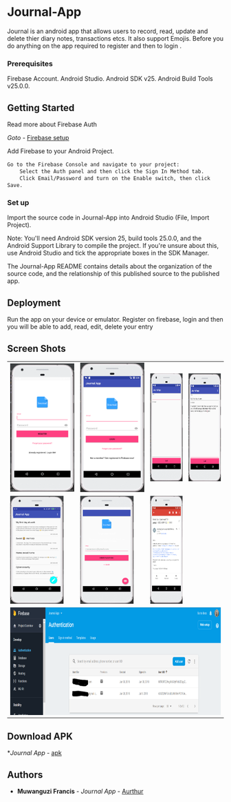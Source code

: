 # Journal-App

Journal is an android app that allows users to record, read, update and delete thier diary notes, transactions etcs. It also support Emojis. Before you do anything on the app required to register and then to login .

### Prerequisites
Firebase Account.
Android Studio.
Android SDK v25.
Android Build Tools v25.0.0.


## Getting Started
Read more about Firebase Auth 

*Goto* - [Firebase setup](https://firebase.google.com/docs/android/setup)

Add Firebase to your Android Project.

    Go to the Firebase Console and navigate to your project:
        Select the Auth panel and then click the Sign In Method tab.
        Click Email/Password and turn on the Enable switch, then click Save.
        

### Set up

Import the source code in Journal-App into Android Studio (File, Import Project).

Note: You'll need Android SDK version 25, build tools 25.0.0, and the Android Support Library to compile the project. If you're unsure about this, use Android Studio and tick the appropriate boxes in the SDK Manager.

The Journal-App README contains details about the organization of the source code, and the relationship of this published source to the published app.


## Deployment

 Run the app on your device or emulator. Register on firebase, login and then you will be able to add, read, edit, delete your entry 
 
## Screen Shots

<table>
<tr>

<td>
<img src="https://github.com/muwanguzi/ALC-Journal-App/raw/master/snapshots/1.PNG?raw=true" alt="Alt text" width="250px height="500"  title="Optional Title">
</td>
<td>
<img src="https://github.com/muwanguzi/ALC-Journal-App/raw/master/snapshots/2.PNG?raw=true" alt="Alt text" width="250px height="500"  title="Optional Title"></td>
<td>
<img src="https://github.com/muwanguzi/ALC-Journal-App/raw/master/snapshots/3.PNG?raw=true" alt="Alt text" height="250px"  title="Optional Title" ></td>
<td>
<img src="https://github.com/muwanguzi/ALC-Journal-App/raw/master/snapshots/4.PNG?raw=true" alt="Alt text" height="250px"  title="Optional Title" ></td>

</tr>

<tr>
<td>
<img src="https://github.com/muwanguzi/ALC-Journal-App/raw/master/snapshots/9.PNG?raw=true" alt="Alt text" height="250px"  title="Optional Title" ></td>
<td>
<img src="https://github.com/muwanguzi/ALC-Journal-App/raw/master/snapshots/6.PNG?raw=true" alt="Alt text" height="250px"  title="Optional Title" ></td>
<td>
<img src="https://github.com/muwanguzi/ALC-Journal-App/raw/master/snapshots/7.PNG?raw=true" alt="Alt text" height="250px"  title="Optional Title" ></td>

</tr>

<tr>
<td colspan = "4">
<img src="https://github.com/muwanguzi/ALC-Journal-App/raw/master/snapshots/8.PNG?raw=true" alt="Alt text" height="250px"  title="Optional Title" >
</td>

</tr>
 
 </table>
 
## Download APK
 **Journal App* - [apk](/muwanguzi/ALC-Journal-App/raw/master/apk.zip)
       


## Authors

* **Muwanguzi Francis** - *Journal App* - [Aurthur](https://github.com/muwanguzi)

